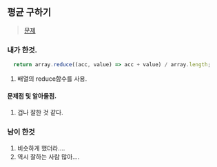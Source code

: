 ## 평균 구하기
> [문제](https://programmers.co.kr/learn/challenge_codes/127)

### 내가 한것.
```javascript
  return array.reduce((acc, value) => acc + value) / array.length;
```
1. 배열의 reduce함수를 사용.

#### 문제점 및 알아둘점.
1. 겁나 잘한 것 같다.

### 남이 한것
1. 비슷하게 했더라....
2. 역시 잘하는 사람 많아....
